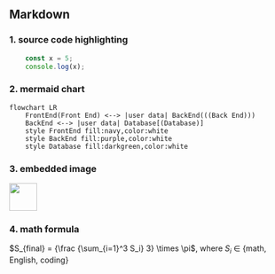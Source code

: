 ## Markdown
### 1. source code highlighting
```typescript
    const x = 5;
    console.log(x);
```

### 2. mermaid chart
```mermaid
flowchart LR
    FrontEnd(Front End) <--> |user data| BackEnd(((Back End)))
    BackEnd <--> |user data| Database[(Database)]
    style FrontEnd fill:navy,color:white
    style BackEnd fill:purple,color:white
    style Database fill:darkgreen,color:white
```

### 3. embedded image
<img src="/assets/jpeg/tiger.jpg" width="50" />

### 4. math formula
$S_{final} = {\frac {\sum_{i=1}^3 S_i} 3} \times \pi$, where $S_i$  &isin; {math, English, coding}


